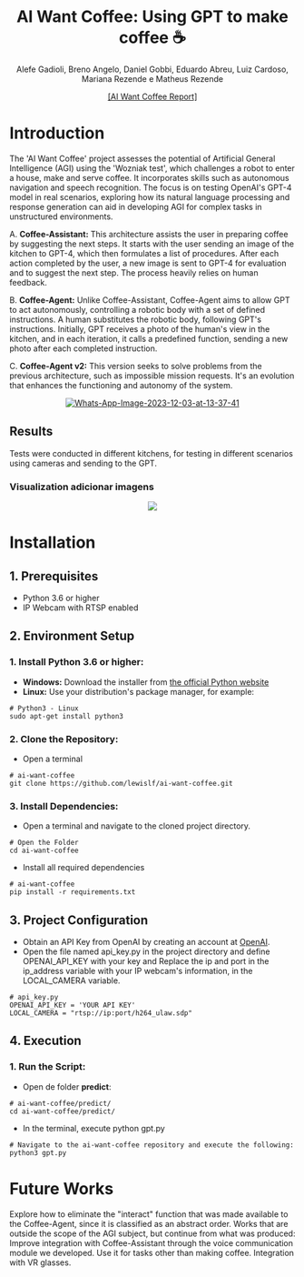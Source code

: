 <div align="center">
<h1> AI Want Coffee: Using GPT to make coffee ☕ </h1>

<!-- <--!span><font size="5", > Efficient and Robust 2D-to-BEV Representation Learning via Geometry-guided Kernel Transformer
</font></span> -->

  Alefe Gadioli, Breno Angelo, Daniel Gobbi, Eduardo Abreu, Luiz Cardoso, Mariana Rezende e Matheus Rezende
<!-- <a href="https://scholar.google.com/citations?user=pCY-bikAAAAJ&hl=zh-CN">Jinwei Yuan</a> -->
<div><a href="https://arxiv.org/abs/2208.11434">[AI Want Coffee Report]</a></div> 

</div>

# Introduction

The 'AI Want Coffee' project assesses the potential of Artificial General Intelligence (AGI) using the 'Wozniak test', which challenges a robot to enter a house, make and serve coffee. It incorporates skills such as autonomous navigation and speech recognition. The focus is on testing OpenAI's GPT-4 model in real scenarios, exploring how its natural language processing and response generation can aid in developing AGI for complex tasks in unstructured environments.

A. **Coffee-Assistant:** This architecture assists the user in preparing coffee by suggesting the next steps. It starts with the user sending an image of the kitchen to GPT-4, which then formulates a list of procedures. After each action completed by the user, a new image is sent to GPT-4 for evaluation and to suggest the next step. The process heavily relies on human feedback.

B. **Coffee-Agent:** Unlike Coffee-Assistant, Coffee-Agent aims to allow GPT to act autonomously, controlling a robotic body with a set of defined instructions. A human substitutes the robotic body, following GPT's instructions. Initially, GPT receives a photo of the human's view in the kitchen, and in each iteration, it calls a predefined function, sending a new photo after each completed instruction.

C. **Coffee-Agent v2:** This version seeks to solve problems from the previous architecture, such as impossible mission requests. It's an evolution that enhances the functioning and autonomy of the system.

<div align="center"> <a href="https://ibb.co/1nHr279"><img src="https://i.ibb.co/dcnPKjQ/Whats-App-Image-2023-12-03-at-13-37-41.jpg" alt="Whats-App-Image-2023-12-03-at-13-37-41" border="0"></a> </div>

## Results
Tests were conducted in different kitchens, for testing in different scenarios using cameras and sending to the GPT. 

### Visualization  **adicionar imagens**
<div align="center"><td><img src=data/sample_videos/video_demo.gif></td></div>

# Installation
## 1. Prerequisites

- Python 3.6 or higher
- IP Webcam with RTSP enabled

## 2. Environment Setup
### 1. Install Python 3.6 or higher:
- **Windows:** Download the installer from <a href="https://www.python.org/downloads/">the official Python website</a>
- **Linux:** Use your distribution's package manager, for example:
``` shell
# Python3 - Linux
sudo apt-get install python3
```

### 2. Clone the Repository:
- Open a terminal
``` shell
# ai-want-coffee
git clone https://github.com/lewislf/ai-want-coffee.git
```

### 3. Install Dependencies:
- Open a terminal and navigate to the cloned project directory.
 ``` shell
# Open the Folder
cd ai-want-coffee
```
-  Install all required dependencies
``` shell
# ai-want-coffee
pip install -r requirements.txt
```

## 3. Project Configuration
- Obtain an API Key from OpenAI by creating an account at <a href="https://openai.com/">OpenAI</a>.
- Open the file named api_key.py in the project directory and define OPENAI_API_KEY with your key and Replace the ip and port in the ip_address variable with your IP webcam's information, in the LOCAL_CAMERA variable.
``` shell
# api_key.py
OPENAI_API_KEY = 'YOUR API KEY'
LOCAL_CAMERA = "rtsp://ip:port/h264_ulaw.sdp" 
```

## 4. Execution
### 1. Run the Script:
- Open de folder **predict**:
 ```shell
# ai-want-coffee/predict/
cd ai-want-coffee/predict/
```
- In the terminal, execute python gpt.py
```shell
# Navigate to the ai-want-coffee repository and execute the following:
python3 gpt.py
```


# Future Works
Explore how to eliminate the "interact" function that was made available to the Coffee-Agent, since it is classified as an abstract order. Works that are outside the scope of the AGI subject, but continue from what was produced: Improve integration with Coffee-Assistant through the voice communication module we developed. Use it for tasks other than making coffee. Integration with VR glasses.
